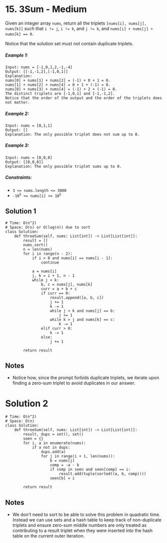 # 15. 3Sum - Medium

Given an integer array `nums`, return all the triplets `[nums[i], nums[j], nums[k]]` such that `i != j`, `i != k`, and `j != k`, and `nums[i] + nums[j] + nums[k] == 0`.

Notice that the solution set must not contain duplicate triplets.

##### Example 1:

```
Input: nums = [-1,0,1,2,-1,-4]
Output: [[-1,-1,2],[-1,0,1]]
Explanation: 
nums[0] + nums[1] + nums[2] = (-1) + 0 + 1 = 0.
nums[1] + nums[2] + nums[4] = 0 + 1 + (-1) = 0.
nums[0] + nums[3] + nums[4] = (-1) + 2 + (-1) = 0.
The distinct triplets are [-1,0,1] and [-1,-1,2].
Notice that the order of the output and the order of the triplets does not matter.
```

##### Example 2:

```
Input: nums = [0,1,1]
Output: []
Explanation: The only possible triplet does not sum up to 0.
```

##### Example 3:

```
Input: nums = [0,0,0]
Output: [[0,0,0]]
Explanation: The only possible triplet sums up to 0.
```

##### Constraints:

- `3 <= nums.length <= 3000`
- <code>-10<sup>5</sup> <= nums[i] <= 10<sup>5</sup></code>

## Solution 1

```
# Time: O(n^2)
# Space: O(n) or O(log(n)) due to sort
class Solution:
    def threeSum(self, nums: List[int]) -> List[List[int]]:
        result = []
        nums.sort()
        n = len(nums)
        for i in range(n - 2):
            if i > 0 and nums[i] == nums[i - 1]:
                continue
                
            a = nums[i]
            j, k = i + 1, n - 1
            while j < k:
                b, c = nums[j], nums[k]
                curr = a + b + c
                if curr == 0:
                    result.append([a, b, c])
                    j += 1
                    k -= 1
                    while j < k and nums[j] == b:
                        j += 1
                    while k > j and nums[k] == c:
                        k -= 1
                elif curr > 0:
                    k -= 1
                else:
                    j += 1
        
        return result
```

## Notes
- Notice how, since the prompt forbids duplicate triplets, we iterate upon finding a zero-sum triplet to avoid duplicates in our answer.

# Solution 2

```
# Time: O(n^2)
# Space: O(n)
class Solution:
    def threeSum(self, nums: List[int]) -> List[List[int]]:
        result, dups = set(), set()
        seen = {}
        for i, a in enumerate(nums):
            if a not in dups:
                dups.add(a)
                for j in range(i + 1, len(nums)):
                    b = nums[j]
                    comp = -a - b
                    if comp in seen and seen[comp] == i:
                        result.add(tuple(sorted((a, b, comp))))
                    seen[b] = i
        
        return result
```

## Notes
- We don't need to sort to be able to solve this problem in quadratic time. Instead we can use sets and a hash table to keep track of non-duplicate triplets and ensure zero-sum middle numbers are only treated as contributing to a result triplet when they were inserted into the hash table on the current outer iteration.
